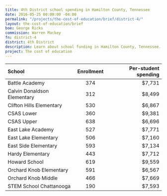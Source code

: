 ```yaml
---
title: 4th District school spending in Hamilton County, Tennessee
date: 2016-05-25 00:00:00 -04:00
permalink: "/projects/the-cost-of-education/brief/district-4/"
layout: the-cost-of-education/brief
boe: George Ricks
commission: Warren Mackey
fn: district-4
district: 4th District
description: Learn about school funding in Hamilton County, Tennessee.
project: The cost of education
---
```


| School                      | Enrollment | Per-student spending |
| :-----                      | :--------: | -------------------: |
| Battle Academy              | 374        | $7,731               |
| Calvin Donaldson Elementary | 312        | $8,499               |
| Clifton Hills Elementary    | 530        | $6,867               |
| CSAS Lower                  | 360        | $9,381               |
| CSAS Upper                  | 638        | $6,696               |
| East Lake Academy           | 527        | $7,771               |
| East Lake Elementary        | 506        | $7,160               |
| East Side Elementary        | 593        | $7,134               |
| Hardy Elementary            | 443        | $7,712               |
| Howard School               | 619        | $9,559               |
| Orchard Knob Elementary     | 591        | $6,567               |
| Orchard Knob Middle         | 466        | $7,669               |
| STEM School Chattanooga     | 190        | $7,593               |